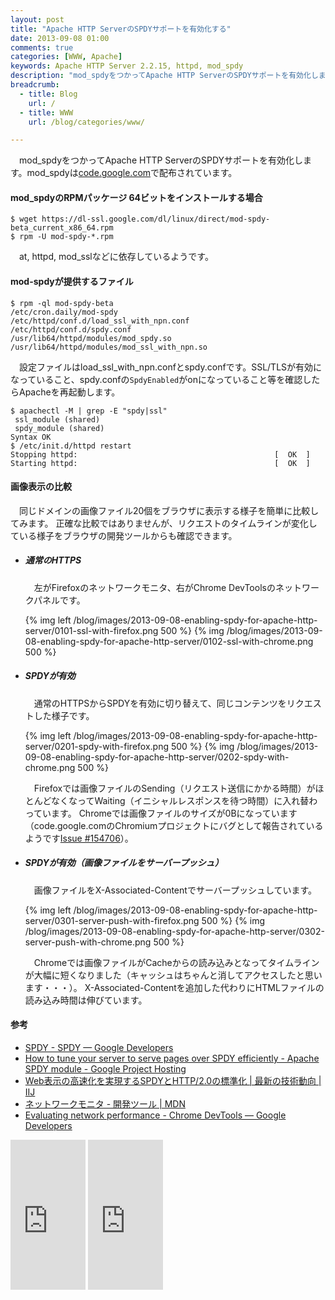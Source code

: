 ```yaml
---
layout: post
title: "Apache HTTP ServerのSPDYサポートを有効化する"
date: 2013-09-08 01:00
comments: true
categories: [WWW, Apache]
keywords: Apache HTTP Server 2.2.15, httpd, mod_spdy
description: "mod_spdyをつかってApache HTTP ServerのSPDYサポートを有効化します。"
breadcrumb:
  - title: Blog
    url: /
  - title: WWW
    url: /blog/categories/www/

---
```


　mod_spdyをつかってApache HTTP ServerのSPDYサポートを有効化します。mod_spdyは[code.google.com](http://code.google.com/p/mod-spdy/)で配布されています。

<!-- more -->

#### mod_spdyのRPMパッケージ 64ビットをインストールする場合

    $ wget https://dl-ssl.google.com/dl/linux/direct/mod-spdy-beta_current_x86_64.rpm
    $ rpm -U mod-spdy-*.rpm

　at, httpd, mod_sslなどに依存しているようです。

#### mod-spdyが提供するファイル

    $ rpm -ql mod-spdy-beta
    /etc/cron.daily/mod-spdy
    /etc/httpd/conf.d/load_ssl_with_npn.conf
    /etc/httpd/conf.d/spdy.conf
    /usr/lib64/httpd/modules/mod_spdy.so
    /usr/lib64/httpd/modules/mod_ssl_with_npn.so

　設定ファイルはload_ssl_with_npn.confとspdy.confです。SSL/TLSが有効になっていること、spdy.confの`SpdyEnabled`がonになっていること等を確認したらApacheを再起動します。

    $ apachectl -M | grep -E "spdy|ssl"
     ssl_module (shared)
     spdy_module (shared)
    Syntax OK
    $ /etc/init.d/httpd restart
    Stopping httpd:                                            [  OK  ]
    Starting httpd:                                            [  OK  ]

#### 画像表示の比較

　同じドメインの画像ファイル20個をブラウザに表示する様子を簡単に比較してみます。
正確な比較ではありませんが、リクエストのタイムラインが変化している様子をブラウザの開発ツールからも確認できます。

- ##### 通常のHTTPS

  　左がFirefoxのネットワークモニタ、右がChrome DevToolsのネットワークパネルです。

  {% img left /blog/images/2013-09-08-enabling-spdy-for-apache-http-server/0101-ssl-with-firefox.png 500 %}
  {% img /blog/images/2013-09-08-enabling-spdy-for-apache-http-server/0102-ssl-with-chrome.png 500 %}

- ##### SPDYが有効

  　通常のHTTPSからSPDYを有効に切り替えて、同じコンテンツをリクエストした様子です。

  {% img left /blog/images/2013-09-08-enabling-spdy-for-apache-http-server/0201-spdy-with-firefox.png 500 %}
  {% img /blog/images/2013-09-08-enabling-spdy-for-apache-http-server/0202-spdy-with-chrome.png 500 %}

  　Firefoxでは画像ファイルのSending（リクエスト送信にかかる時間）がほとんどなくなってWaiting（イニシャルレスポンスを待つ時間）に入れ替わっています。
  Chromeでは画像ファイルのサイズが0Bになっています（code.google.comのChromiumプロジェクトにバグとして報告されているようです[Issue #154706](https://code.google.com/p/chromium/issues/detail?id=154706)）。

- ##### SPDYが有効（画像ファイルをサーバープッシュ）

  　画像ファイルをX-Associated-Contentでサーバープッシュしています。

  {% img left /blog/images/2013-09-08-enabling-spdy-for-apache-http-server/0301-server-push-with-firefox.png 500 %}
  {% img /blog/images/2013-09-08-enabling-spdy-for-apache-http-server/0302-server-push-with-chrome.png 500 %}

  　Chromeでは画像ファイルがCacheからの読み込みとなってタイムラインが大幅に短くなりました（キャッシュはちゃんと消してアクセスしたと思います・・・）。
  X-Associated-Contentを追加した代わりにHTMLファイルの読み込み時間は伸びています。

#### 参考

- [SPDY - SPDY &mdash; Google Developers](https://developers.google.com/speed/spdy/)
- [How to tune your server to serve pages over SPDY efficiently - Apache SPDY module - Google Project Hosting](http://code.google.com/p/mod-spdy/wiki/OptimizingForSpdy)
- [Web表示の高速化を実現するSPDYとHTTP/2.0の標準化 | 最新の技術動向 | IIJ](http://www.iij.ad.jp/company/development/tech/activities/spdy/)
- [ネットワークモニタ - 開発ツール | MDN](https://developer.mozilla.org/ja/docs/Tools/Network_Monitor)
- [Evaluating network performance - Chrome DevTools &mdash; Google Developers](https://developers.google.com/chrome-developer-tools/docs/network)

<iframe src="http://rcm-fe.amazon-adsystem.com/e/cm?lt1=_top&bc1=000000&IS2=1&bg1=FFFFFF&fc1=000000&lc1=0000FF&t=seijimomotobl-22&o=9&p=8&l=as4&m=amazon&f=ifr&ref=ss_til&asins=4774150363" style="width:120px;height:240px;" scrolling="no" marginwidth="0" marginheight="0" frameborder="0"></iframe>
<iframe src="http://rcm-fe.amazon-adsystem.com/e/cm?lt1=_top&bc1=000000&IS2=1&bg1=FFFFFF&fc1=000000&lc1=0000FF&t=seijimomotobl-22&o=9&p=8&l=as4&m=amazon&f=ifr&ref=ss_til&asins=477415783X" style="width:120px;height:240px;" scrolling="no" marginwidth="0" marginheight="0" frameborder="0"></iframe>
